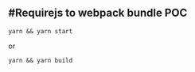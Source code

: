 #Requirejs to webpack bundle POC
--------------------------------

`yarn && yarn start`

or

`yarn && yarn build`
